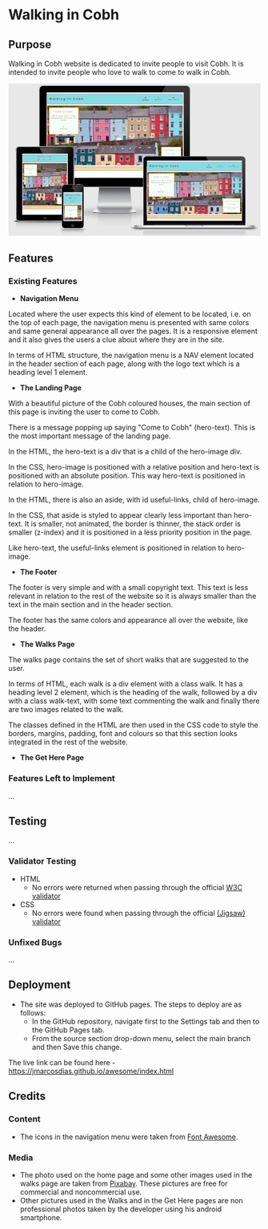 # Walking in Cobh

## Purpose

Walking in Cobh website is dedicated to invite people to visit Cobh. It is intended to invite people who love to walk to come to walk in Cobh.

![Responsive Mockup](assets/images/index-mockup.png)

## Features 

### Existing Features

- __Navigation Menu__

Located where the user expects this kind of element to be located, i.e. on the top of each page, the navigation menu is presented with same colors and same general appearance all over the pages. It is a responsive element and it also gives the users a clue about where they are in the site.

In terms of HTML structure, the navigation menu is a NAV element located in the header section of each page, along with the logo text which is a heading level 1 element.

- __The Landing Page__

With a beautiful picture of the Cobh coloured houses, the main section of this page is inviting the user to come to Cobh.

There is a message popping up saying "Come to Cobh" (hero-text). This is the most important message of the landing page. 

In the HTML, the hero-text is a div that is a child of the hero-image div. 

In the CSS, hero-image is positioned with a relative position and hero-text is positioned with an absolute position. This way hero-text is positioned in relation to hero-image.

In the HTML, there is also an aside, with id useful-links, child of hero-image. 

In the CSS, that aside is styled to appear clearly less important than hero-text. It is smaller, not animated, the border is thinner, the stack order is smaller (z-index) and it is positioned in a less priority position in the page.

Like hero-text, the useful-links element is positioned in relation to hero-image.

- __The Footer__

The footer is very simple and with a small copyright text. This text is less relevant in relation to the rest of the website so it is always smaller than the text in the main section and in the header section.

The footer has the same colors and appearance all over the website, like the header.

- __The Walks Page__

The walks page contains the set of short walks that are suggested to the user.

In terms of HTML, each walk is a div element with a class walk. It has a heading level 2 element, which is the heading of the walk, followed by a div with a class walk-text, with some text commenting the walk and finally there are two images related to the walk.

The classes defined in the HTML are then used in the CSS code to style the borders, margins, padding, font and colours so that this section looks integrated in the rest of the website.

- __The Get Here Page__



### Features Left to Implement

...

## Testing 

...

### Validator Testing 

- HTML
  - No errors were returned when passing through the official [W3C validator](https://validator.w3.org/nu/?doc=https%3A%2F%2Fcode-institute-org.github.io%2Flove-running-2.0%2Findex.html)
- CSS
  - No errors were found when passing through the official [(Jigsaw) validator](https://jigsaw.w3.org/css-validator/validator?uri=https%3A%2F%2Fvalidator.w3.org%2Fnu%2F%3Fdoc%3Dhttps%253A%252F%252Fcode-institute-org.github.io%252Flove-running-2.0%252Findex.html&profile=css3svg&usermedium=all&warning=1&vextwarning=&lang=en#css)

### Unfixed Bugs

...

## Deployment

- The site was deployed to GitHub pages. The steps to deploy are as follows: 
  - In the GitHub repository, navigate first to the Settings tab and then to the GitHub Pages tab.
  - From the source section drop-down menu, select the main branch and then Save this change.

The live link can be found here - https://jmarcosdias.github.io/awesome/index.html 

## Credits 

### Content 

- The icons in the navigation menu were taken from [Font Awesome](https://fontawesome.com/).

### Media

- The photo used on the home page and some other images used in the walks page are taken from [Pixabay](https://pixabay.com). These pictures are free for commercial and noncommercial use.
- Other pictures used in the Walks and in the Get Here pages are non professional photos taken by the developer using his android smartphone.
